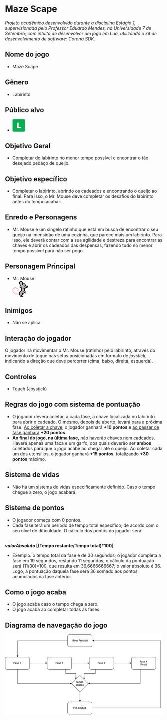 # <b>Maze Scape</b>
<i>Projeto acadêmico desenvolvido durante a disciplina Estágio 1, supervisionada pelo Professor Eduardo Mendes, na Universidade 7 de Setembro; com intuito de desenvolver um jogo em Lua, utilizando o kit de desenvolvimento de software: Corona SDK.</i>
## <b>Nome do jogo</b>
* Maze Scape

## <b>Gênero</b>
* Labirinto

## <b>Público alvo</b>
* <img src="livre.png">

## <b>Objetivo Geral</b>
* Completar do labirinto no menor tempo possível e encontrar o tão desejado pedaço de queijo.


## <b>Objetivo específico</b>
* Completar o labirinto, abrindo os cadeados e encontrando o queijo ao final. Para isso, o Mr. Mouse deve completar os desafios do labirinto antes do tempo acabar.

## <b>Enredo e Personagens</b>
* Mr. Mouse é um singelo ratinho que está em busca de encontrar o seu queijo na imensidão de uma cozinha, que parece mais um labirinto. Para isso, ele deverá contar com a sua agilidade e destreza para encontrar as chaves e abrir os cadeados das despensas, fazendo tudo no menor tempo possível para não ser pego.

## <b>Personagem Principal</b>
* Mr. Mouse
</br><img src="ui/mouse.png" style="max-width: 50px">

## <b>Inimigos</b>
* Não se aplica.

## <b>Interação do jogador</b>
O jogador irá movimentar o Mr. Mouse (ratinho) pelo labirinto, através do movimento de toque nas setas posicionadas em formato de <i>joystick</i>, indicando a direção que deve percorrer (cima, baixo, direita, esquerda).

## <b>Controles</b>
* Touch (Joystick)

## <b>Regras do jogo com sistema de pontuação</b>
* O jogador deverá coletar, a cada fase, a chave localizada no labirinto para abrir o cadeado. O mesmo, depois de aberto, levará para a próxima fase. <u>Ao coletar a chave</u>, o jogador ganhará <b>+10 pontos</b> e <u>ao passar de fase ganhará</u> <b>+20 pontos</b>.
* <b>Ao final do jogo, na última fase,</b> <u>não haverão chaves nem cadeados</u>. Haverá apenas uma faca e um garfo, dos quais deverão ser <b>ambos</b> coletados para que o jogo acabe ao chegar até o queijo. Ao coletar cada um dos utensílios, o jogador ganhará <b>+15 pontos</b>, totalizando <b>+30 pontos</b> máximo.

## <b>Sistema de vidas</b>
* Não há um sistema de vidas especificamente definido. Caso o tempo chegue a zero, o jogo acabará.

## <b>Sistema de pontos</b>
* O jogador começa com 0 pontos.
* Cada fase terá um período de tempo total específico, de acordo com o seu nível de dificuldade. O cálculo dos pontos do jogador será:
<br>
<b>
    <i>valorAbsoluto</i>
    [(Tempo restante/Tempo total)*100]
</b>

* Exemplo: o tempo total da fase é de 30 segundos; o jogador completa a fase em 19 segundos, restando 11 segundos; o cálculo da pontuação será (11/30)*100, que resulta em 36,6666666667; o valor absoluto é 36. Logo, a pontuação daquela fase será 36 somado aos pontos acumulados na fase anterior.

## <b>Como o jogo acaba</b>
* O jogo acaba caso o tempo chega a zero.
* O jogo acaba ao completar todas as fases.

## <b>Diagrama de navegação do jogo</b>
<img src="FluxDiagramMazeScapeScenes.png">